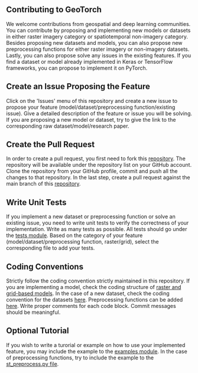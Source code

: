 ## Contributing to GeoTorch
We welcome contributions from geospatial and deep learning communities. You can contribute by proposing and implementing new models or datasets in either raster imagery category or spatiotemporal non-imagery category. Besides proposing new datasets and models, you can also propose new preprocessing functions for either raster imagery or non-imagery datasets. Lastly, you can also propose solve any issues in the existing features. If you find a dataset or model already implemented in Keras or TensorFlow frameworks, you can propose to implement it on PyTorch.

## Create an Issue Proposing the Feature
Click on the 'Issues' menu of this repository and create a new issue to propose your feature (model/dataset/preprocessing function/existing issue). Give a detailed description of the feature or issue you will be solving. If you are proposing a new model or dataset, try to give the link to the corresponding raw dataset/model/research paper.

## Create the Pull Request
In order to create a pull request, you first need to fork this [repository](https://github.com/DataSystemsLab/GeoTorchAI). The repository will be available under the repository list on your GitHub account. Clone the repository from your GitHub profile, commit and push all the changes to that repository. In the last step, create a pull request against the main branch of this [repository](https://github.com/DataSystemsLab/GeoTorchAI/).

## Write Unit Tests
If you implement a new dataset or preprocessing function or solve an existing issue, you need to write unit tests to verify the correctness of your implementation. Write as many tests as possible. All tests should go under the [tests module](https://github.com/DataSystemsLab/GeoTorchAI/tree/main/tests). Based on the category of your feature (model/dataset/preprocessing function, raster/grid), select the corresponding file to add your tests.

## Coding Conventions
Strictly follow the coding convention strictly maintained in this repository. If you are implementing a model, check the coding structure of [raster and grid-based models](https://github.com/DataSystemsLab/GeoTorchAI/tree/main/geotorchai/models). In the case of a new dataset, check the coding convention for the datasets [here](https://github.com/DataSystemsLab/GeoTorchAI/tree/main/geotorchai/datasets). Preprocessing functions can be added [here](https://github.com/DataSystemsLab/GeoTorchAI/tree/main/geotorchai/preprocessing). Write proper comments for each code block. Commit messages should be meaningful.

## Optional Tutorial
If you wish to write a turorial or example on how to use your implemented feature, you may include the example to the [examples module](https://github.com/DataSystemsLab/GeoTorchAI/tree/main/examples). In the case of preprocessing functions, try to include the example to the [st_preprocess.py file](https://github.com/DataSystemsLab/GeoTorchAI/blob/main/examples/st_preprocess.py).
